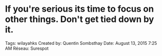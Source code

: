# If you're serious its time to focus on other things. Don't get tied down by it.

Tags: wilayahks
Created by: Quentin Sombsthay
Date: August 13, 2015 7:25 AM
Réseau: Surespot